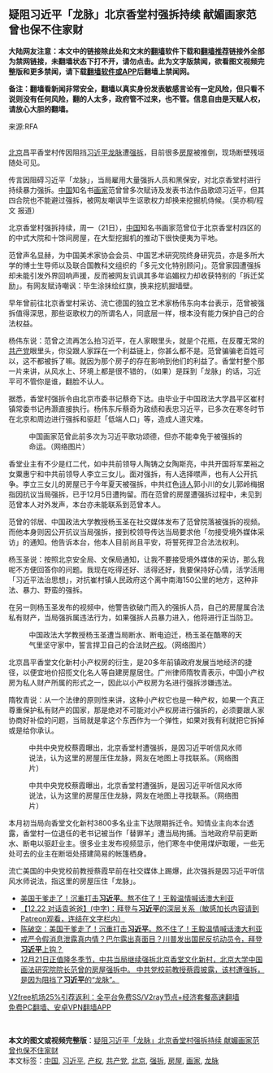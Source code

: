  <h2>疑阻习近平「龙脉」北京香堂村强拆持续 献媚画家范曾也保不住家财</h2> <p class="notice"><b>大陆网友注意：本文中的链接除此处和文末的<a href="https://github.com/bannedbook/fanqiang" >翻墙</a>软件下载和<a href="https://github.com/killgcd/justmysocks/blob/master/README.md">翻墙推荐</a>链接外全部为禁网链接，未翻墙状态下打不开，请勿点击。此为文字版禁闻，欲看图文视频完整版和更多禁闻，请下载<a href="https://github.com/bannedbook/fanqiang">翻墙软件或APP</a>后翻墙上禁闻网。</p><p>备注：翻墙看新闻非常安全，翻墙以真实身份发表敏感言论有一定风险，但只看不说则没有任何风险，翻的人太多，政府管不过来，也不管。信息自由是天赋人权，请放心大胆的翻墙。</b></p>  <div class="entry"> <p>来源:RFA</p> <p><br /> <a href="https://www.bannedbook.org/bnews/tag/%e5%8c%97%e4%ba%ac/" class="st_tag internal_tag" rel="tag" title="标签 北京 下的日志">北京</a>昌平香堂村传因阻挡<a href="https://www.bannedbook.org/bnews/tag/%e4%b9%a0%e8%bf%91%e5%b9%b3/" class="st_tag internal_tag" rel="tag" title="标签 习近平 下的日志">习近平</a><a href="https://www.bannedbook.org/bnews/tag/%e9%be%99%e8%84%89/" class="st_tag internal_tag" rel="tag" title="标签 龙脉 下的日志">龙脉</a>遭<a href="https://www.bannedbook.org/bnews/tag/%e5%bc%ba%e6%8b%86/" class="st_tag internal_tag" rel="tag" title="标签 强拆 下的日志">强拆</a>，目前很多<a href="https://www.bannedbook.org/bnews/tag/%E6%88%BF%E5%B1%8B/" class="st_tag internal_tag" rel="tag" title="标签 房屋 下的日志">房屋</a>被推倒，现场断壁残垣随处可见。<br /> </p> <p>传言因阻碍习近平「龙脉」，当局雇用大量强拆人员和黑保安，对北京香堂村进行持续暴力强拆。<span class='wp_keywordlink_affiliate'><a href="https://www.bannedbook.org/" title="中国" target="_blank">中国</a></span>知名书<a href="https://www.bannedbook.org/bnews/tag/%E7%94%BB%E5%AE%B6/" class="st_tag internal_tag" rel="tag" title="标签 画家 下的日志">画家</a>范曾曾多次赋诗及发表书法作品歌颂习近平，但其四合院也不能避过强拆，被网友嘲讽毕生讴歌权力却换来挖掘机侍候。（吴亦桐/程文 报道）</p> <p>北京香堂村强拆持续，周一（21日），<a href="https://www.bannedbook.org/bnews/tag/%E4%B8%AD%E5%9B%BD/" class="st_tag internal_tag" rel="tag" title="标签 中国 下的日志">中国</a>知名书画家范曾位于北京香堂村四区的的中式大院和十馀间房屋，在大型挖掘机的推动下很快便夷为平地。</p>  <p>范曾声名显赫，为中国美术家协会会员、中国艺术研究院终身研究员，亦是多所大学的博士生导师以及联合国教科文组织的「多元文化特别顾问」。范曾家园遭强拆却未能引发外界回响声援，反而被网友讥讽其多年谄媚权力却收获特别的「拆迁奖励」。有网友赋诗嘲讽：毕生涂抹绘红旗，换来挖机掘墙壁。</p> <p>早年曾前往北京香堂村采访、流亡德国的独立艺术家杨伟东向本台表示，范曾被强拆值得深思，那些讴歌权力的所谓名人，同底层一样，根本没有能力保护自己的合法权益。</p> <p>杨伟东说：范曾之流再怎么拍习近平，在人家眼里头，就是个花瓶，在反覆无常的<a href="https://www.bannedbook.org/bnews/tag/%e5%85%b1%e4%ba%a7%e5%85%9a/" class="st_tag internal_tag" rel="tag" title="标签 共产党 下的日志">共产党</a>眼里头，你没跟人家踩在一个利益链上，你甚么都不是。范曾骗骗老百姓可以，这不都被拆了嘛。就因为那个房子的存在影响到他们的利益了。香堂村整个那一片来讲，从风水上、环境上都是很不错的，（如果）是踩到「龙脉」的话，习近平可不管你是谁，翻脸不认人。</p> <p>据悉，香堂村强拆令由北京市委书记蔡奇下达。由毕业于中国政法大学昌平区崔村镇常委书记冉灏直接执行。杨伟东斥蔡奇为政绩和表忠习近平，已多次在寒冬时节在北京和周边进行强拆和驱赶「低端人口」等，造成人道灾难。</p>  <figure><figcaption>中国画家范曾此前多次为习近平歌功颂德，但亦不能幸免于被强拆的命运。（网络图片）</figcaption></figure> <p>香堂业主有不少是红二代，如中共前领导人陶铸之女陶斯亮，中共开国将军栗裕之女粟惠宁和中共前领导人李立三女儿。面对强拆，有人选择噤声，也有人公开抗争。李立三女儿的房屋已于今年夏天被强拆，中共红色<span class='wp_keywordlink'><a href="https://www.bannedbook.org/forum11/topic295.html" title="禁片：诗人的悲歌" target="_blank">诗人</a></span>郭小川的女儿郭岭梅据指因抗议当局强拆，已于12月5日遭拘留。而在范曾的房屋遭强拆过程中，未见到范曾本人对外发声，本台亦未能联系到范曾本人。</p> <p>范曾的邻居、中国政法大学教授杨玉圣在社交媒体发布了范曾院落被强拆的视频。而他本身则因公开抗议当局强拆，接到校领导传达当局要求他「勿接受境外媒体采访」的通知。他告诉本台，他本人目前尚且平安，将誓死捍卫合法法权利。</p> <p>杨玉圣说：按照北京安全局、文保局通知，让我不要接受境外媒体的采访，那么我呢不方便回答你的问题。我现在吃得还好、活得还好，我要保持好心情，活学活用「习近平法治思想」，对抗崔村镇人民政府这个离中南海150公里的地方，这种非法、暴力、野蛮的强拆。</p> <p>在另一则杨玉圣发布的视频中，他警告欲破门而入的强拆人员，自己的房屋属合法私有财产，当局强拆属违法行为，如果强拆人员暴力进入，他将进行正当防卫。</p>  <figure><figcaption>中国政法大学教授杨玉圣遭当局断水、断电迫迁，杨玉圣在酷寒的天气里坚守家中，誓言捍卫自己的合法财<a href="https://www.bannedbook.org/bnews/tag/%E4%BA%A7%E6%9D%83/" class="st_tag internal_tag" rel="tag" title="标签 产权 下的日志">产权</a>。（网络图片）</figcaption></figure> <p>北京昌平香堂文化新村小产权房的衍生，是20多年前镇政府发展当地经济的捷径，以便宜地价招揽文化名人等自建房屋居住。广州律师隋牧青表示，中国小产权房为私人财产所属的形式之一，因此以小产权房为名进行强拆涉嫌违法。</p> <p>隋牧青说：从一个法律的原则性来讲，这种小产权它也是一种产权，如果一个真正尊重保护私有财产的国家，那是绝对不可能对小产权房进行强拆的，必须要跟人家协商好补偿的问题，当局就是拿这个东西作为一个弹性，如果对我有利就把它拆掉或是给你承认。</p> <p><figure> <figcaption>中共中央党校蔡霞曝出，北京香堂村遭强拆，是因习近平听信风水师说法，认为这里的房屋压住龙脉，网友在地图上寻找联系。（网络图片）</figcaption></figure> </p> <figure><figcaption>中共中央党校蔡霞曝出，北京香堂村遭强拆，是因习近平听信风水师说法，认为这里的房屋压住龙脉，网友在地图上寻找联系。（网络图片）</figcaption></figure> <p>本月初当局向香堂文化新村3800多名业主下达限期拆迁令。知情业主向本台透露，香堂村一位退任的老书记被当作「替罪羊」遭当局拘捕。当地政府早前更断水、断电以驱赶业主。很多业主发布视频显示，他们寒冬中使用煤炉取暖，一些无处可去的业主在断垣处搭建简易的帐篷栖身。</p>  <p>流亡美国的中央党校前教授蔡霞早前在社交媒体上踢爆，此次强拆是因习近平听信风水师说法，指这里的房屋压住「龙脉」。</p> <ul class='op-related-articles' title='相关阅读'> <li><a href='https://www.bannedbook.org/bnews/taiwannews/20201222/1453013.html' target='_blank'>美国干爹走了！沉重打击<b>习近平</b>。熬不住了！王毅温情喊话澳大利亚</a></li> <li><a href='https://www.bannedbook.org/bnews/bannedvideo/20201222/1452988.html' target='_blank'>【12.22 对话袁爸爸】(中字)：拜登与<b>习近平</b>的深层关系（敏感加长内容请到Patreon观看，连结在文字栏内）</a></li> <li><a href='https://www.bannedbook.org/bnews/cbnews/20201222/1452909.html' target='_blank'>陈破空：美国干爹走了！沉重打击<b>习近平</b>。熬不住了！王毅温情喊话澳大利亚</a></li> <li><a href='https://www.bannedbook.org/bnews/bannedvideo/20201222/1452784.html' target='_blank'>戒严令假消息泄露真内情？巴尔露出真面目？川普发出国民反抗动员令，拜登<b>习近平</b>上钩？</a></li> <li><a href='https://www.bannedbook.org/bnews/bannedvideo/20201222/1452739.html' target='_blank'>12月21日正值隆冬季节，中共当局继续强拆北京香堂文化新村，北京大学中国画法研究院院长范曾的房屋强拆中。 中共党校前教授蔡霞披露，该村遭强拆，是因为阻挡了<b>习近平</b>的“龙脉”。</a></li> </ul> <p class="texttj"> <a href="https://github.com/bannedbook/fanqiang/wiki/V2ray%E6%9C%BA%E5%9C%BA" target="_blank">V2free机场25%引荐返利：全平台免费SS/V2ray节点+经济套餐高速翻墙</a><br/> <a href="https://github.com/bannedbook/fanqiang/wiki/%E7%A6%81%E9%97%BB%E7%BD%91%E5%AE%89%E5%8D%93%E7%BF%BB%E5%A2%99%E6%96%B0%E9%97%BBAPP" target="_blank">免费PC翻墙、安卓VPN翻墙APP</a></p><p> </p><a name='sharetosocial'></a>       <div><b>本文的图文或视频完整版</b>：<a href='https://www.bannedbook.org/bnews/headline/20201223/1453043.html'>疑阻习近平「龙脉」北京香堂村强拆持续 献媚画家范曾也保不住家财</a></div>  </div><!--END ENTRY--> <div class="postfooter"> <div>本文标签：<a href="https://www.bannedbook.org/bnews/tag/%E4%B8%AD%E5%9B%BD/" rel="tag">中国</a>, <a href="https://www.bannedbook.org/bnews/tag/%e4%b9%a0%e8%bf%91%e5%b9%b3/" rel="tag">习近平</a>, <a href="https://www.bannedbook.org/bnews/tag/%E4%BA%A7%E6%9D%83/" rel="tag">产权</a>, <a href="https://www.bannedbook.org/bnews/tag/%e5%85%b1%e4%ba%a7%e5%85%9a/" rel="tag">共产党</a>, <a href="https://www.bannedbook.org/bnews/tag/%e5%8c%97%e4%ba%ac/" rel="tag">北京</a>, <a href="https://www.bannedbook.org/bnews/tag/%e5%bc%ba%e6%8b%86/" rel="tag">强拆</a>, <a href="https://www.bannedbook.org/bnews/tag/%E6%88%BF%E5%B1%8B/" rel="tag">房屋</a>, <a href="https://www.bannedbook.org/bnews/tag/%E7%94%BB%E5%AE%B6/" rel="tag">画家</a>, <a href="https://www.bannedbook.org/bnews/tag/%e9%be%99%e8%84%89/" rel="tag">龙脉</a></div>  </div><!--END POSTFOOTER--> 